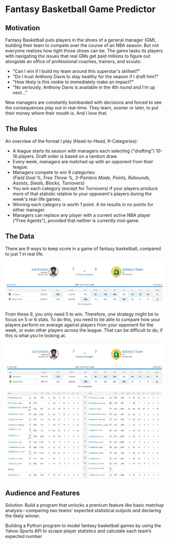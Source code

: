# Fantasy Basketball Game Predictor

## Motivation
Fantasy Basketball puts players in the shoes of a general manager (GM), building their team to compete over the course of an NBA season. But not everyone realizes how tight those shoes can be. The game tasks its players with navigating the issues that real GMs get paid millions to figure out alongside an office of professional coaches, trainers, and scouts: 

- "Can I win if I build my team around this superstar's skillset?"
- "Do I trust Anthony Davis to stay healthy for the season if I draft him?"
- "How likely is this rookie to immediately make an impact?"
- "No seriously, Anthony Davis is available in the 4th round and I'm up next..."

New managers are constantly bombarded with decisions and forced to see the consequences play out in real-time. They learn, sooner or later, to put their money where their mouth is. And I love that. 

## The Rules
An overview of the format I play (Head-to-Head, 9-Categories):   
  - A league starts its season with managers each selecting ("drafting") 10-16 players. Draft order is based on a random draw.
  - Every week, managers are matched up with an opponent from their league.
  - Managers compete to win 9 categories: \
    _(Field Goal %, Free Throw %, 3-Pointers Made, Points, Rebounds, Assists, Steals, Blocks, Turnovers)_
  - You win each category (except for Turnovers) if your players produce more of that statistic relative to your opponent's players during the week's real-life games.
  - Winning each category is worth 1 point. A tie results in no points for either manager.
  - Managers can replace any player with a current active NBA player ("Free Agents"), provided that neither is currently mid-game. 

## The Data

There are 9 ways to keep score in a game of fantasy basketball, compared to just 1 in real life. 


![](https://github.com/mattguev/hoop-dreams/blob/main/yfmatchup.JPG?raw=true)
     
From these 9, you only need 5 to win. Therefore, one strategy might be to focus on 5 or 6 stats. To do this, you need to be able to compare how your players perform on average against players from your opponent for the week, or even other players across the league. That can be difficult to do, if this is what you're looking at.

![](https://github.com/mattguev/hoop-dreams/blob/main/yfmatchup2.JPG?raw=true)


  
  
  
  
  
## Audience and Features
Solution: Build a program that unlocks a premium feature like basic matchup analysis--comparing two teams' expected statistical outputs and declaring the likely winner.



Building a Python program to model fantasy basketball games by using the Yahoo Sports API to scrape player statistics and calculate each team’s expected number 
